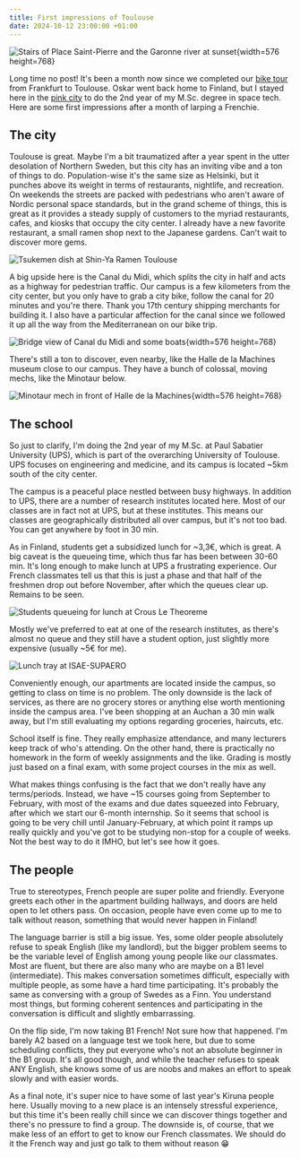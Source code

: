 ```yaml
---
title: First impressions of Toulouse
date: 2024-10-12 23:00:00 +01:00
---
```


![Stairs of Place Saint-Pierre and the Garonne river at sunset](/media/2024-10/toulouse-first-impressions/IMG_8332.jpg){width=576 height=768}

Long time no post! It's been a month now since we completed our [bike tour](https://toulouse-2024.aapo.kii.so) from Frankfurt to Toulouse.
Oskar went back home to Finland, but I stayed here in the [pink city](https://www.travelfranceonline.com/why-do-we-call-toulouse-the-pink-city/) to do the 2nd year of my M.Sc. degree in space tech. Here are some first impressions after a month of larping a Frenchie.

<!-- more -->

## The city

Toulouse is great.
Maybe I'm a bit traumatized after a year spent in the utter desolation of Northern Sweden, but this city has an inviting vibe and a ton of things to do.
Population-wise it's the same size as Helsinki, but it punches above its weight in terms of restaurants, nightlife, and recreation.
On weekends the streets are packed with pedestrians who aren't aware of Nordic personal space standards, but in the grand scheme of things, this is great as it provides a steady supply of customers to the myriad restaurants, cafes, and kiosks that occupy the city center.
I already have a new favorite restaurant, a small ramen shop next to the Japanese gardens. Can't wait to discover more gems.

![Tsukemen dish at Shin-Ya Ramen Toulouse](/media/2024-10/toulouse-first-impressions/IMG_8378.jpg)

A big upside here is the Canal du Midi, which splits the city in half and acts as a highway for pedestrian traffic.
Our campus is a few kilometers from the city center, but you only have to grab a city bike, follow the canal for 20 minutes and you're there.
Thank you 17th century shipping merchants for building it.
I also have a particular affection for the canal since we followed it up all the way from the Mediterranean on our bike trip.

![Bridge view of Canal du Midi and some boats](/media/2024-10/toulouse-first-impressions/IMG_8351.jpg){width=576 height=768}

There's still a ton to discover, even nearby, like the Halle de la Machines museum close to our campus. They have a bunch of colossal, moving mechs, like the Minotaur below.

![Minotaur mech in front of Halle de la Machines](/media/2024-10/toulouse-first-impressions/IMG_8148.jpg){width=576 height=768}

## The school

So just to clarify, I'm doing the 2nd year of my M.Sc. at Paul Sabatier University (UPS), which is part of the overarching University of Toulouse.
UPS focuses on engineering and medicine, and its campus is located ~5km south of the city center.

The campus is a peaceful place nestled between busy highways.
In addition to UPS, there are a number of research institutes located here.
Most of our classes are in fact not at UPS, but at these institutes.
This means our classes are geographically distributed all over campus, but it's not too bad.
You can get anywhere by foot in 30 min.

As in Finland, students get a subsidized lunch for ~3,3€, which is great.
A big caveat is the queueing time, which thus far has been between 30-60 min.
It's long enough to make lunch at UPS a frustrating experience.
Our French classmates tell us that this is just a phase and that half of the freshmen drop out before November, after which the queues clear up. Remains to be seen.

![Students queueing for lunch at Crous Le Theoreme](/media/2024-10/toulouse-first-impressions/IMG_8369.jpg)

Mostly we've preferred to eat at one of the research institutes, as there's almost no queue and they still have a student option, just slightly more expensive (usually ~5€ for me).

![Lunch tray at ISAE-SUPAERO](/media/2024-10/toulouse-first-impressions/IMG_9087.jpg)

Conveniently enough, our apartments are located inside the campus, so getting to class on time is no problem.
The only downside is the lack of services, as there are no grocery stores or anything else worth mentioning inside the campus area.
I've been shopping at an Auchan a 30 min walk away, but I'm still evaluating my options regarding groceries, haircuts, etc.

School itself is fine.
They really emphasize attendance, and many lecturers keep track of who's attending.
On the other hand, there is practically no homework in the form of weekly assignments and the like.
Grading is mostly just based on a final exam, with some project courses in the mix as well.

What makes things confusing is the fact that we don't really have any terms/periods.
Instead, we have ~15 courses going from September to February, with most of the exams and due dates squeezed into February, after which we start our 6-month internship.
So it seems that school is going to be very chill until January-February, at which point it ramps up really quickly and you've got to be studying non-stop for a couple of weeks.
Not the best way to do it IMHO, but let's see how it goes.

## The people

True to stereotypes, French people are super polite and friendly.
Everyone greets each other in the apartment building hallways, and doors are held open to let others pass.
On occasion, people have even come up to me to talk without reason, something that would never happen in Finland!

The language barrier is still a big issue.
Yes, some older people absolutely refuse to speak English (like my landlord), but the bigger problem seems to be the variable level of English among young people like our classmates.
Most are fluent, but there are also many who are maybe on a B1 level (intermediate).
This makes conversation sometimes difficult, especially with multiple people, as some have a hard time participating.
It's probably the same as conversing with a group of Swedes as a Finn.
You understand most things, but forming coherent sentences and participating in the conversation is difficult and slightly embarrassing.

On the flip side, I'm now taking B1 French!
Not sure how that happened.
I'm barely A2 based on a language test we took here, but due to some scheduling conflicts, they put everyone who's not an absolute beginner in the B1 group.
It's all good though, and while the teacher refuses to speak ANY English, she knows some of us are noobs and makes an effort to speak slowly and with easier words.

As a final note, it's super nice to have some of last year's Kiruna people here.
Usually moving to a new place is an intensely stressful experience, but this time it's been really chill since we can discover things together and there's no pressure to find a group.
The downside is, of course, that we make less of an effort to get to know our French classmates.
We should do it the French way and just go talk to them without reason 😁
